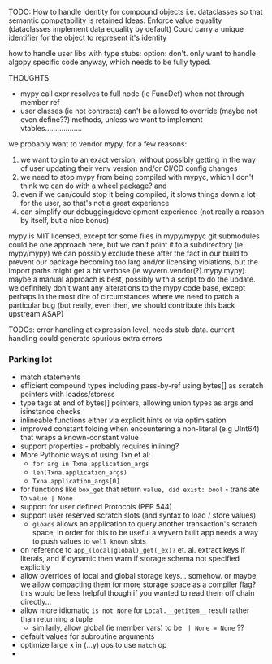 TODO:
How to handle identity for compound objects i.e. dataclasses so that semantic compatability is retained
    Ideas:
        Enforce value equality (dataclasses implement data equality by default)
        Could carry a unique identifier for the object to represent it's identity

how to handle user libs with type stubs:
    option: don't. only want to handle algopy specific code anyway, which needs
            to be fully typed.


THOUGHTS:
- mypy call expr resolves to full node (ie FuncDef) when not through member ref
- user classes (ie not contracts) can't be allowed to override (maybe not even define??) methods, unless we want to implement vtables..................


we probably want to vendor mypy, for a few reasons:
1) we want to pin to an exact version, without possibly getting in the way of user updating their venv version and/or CI/CD config changes
2) we need to stop mypy from being compiled with mypyc, which I don't think we can do with a wheel package? and
3) even if we can/could stop it being compiled, it slows things down a lot for the user, so that's not a great experience
4) can simplify our debugging/development experience (not really a reason by itself, but a nice bonus)

mypy is MIT licensed, except for some files in mypy/mypyc
git submodules could be one approach here, but we can't point it to a subdirectory (ie mypy/mypy)
we can possibly exclude these after the fact in our build to prevent our package becoming too larg
and/or licensing violations, but the import paths might get a bit verbose (ie wyvern.vendor(?).mypy.mypy).
maybe a manual approach is best, possibly with a script to do the update.
we definitely don't want any alterations to the mypy code base, except perhaps in the most dire of
circumstances where we need to patch a particular bug (but really, even then, we should contribute this back upstream ASAP)



TODOs:
error handling at expression level, needs stub data. current handling could generate spurious extra errors


### Parking lot
- match statements
- efficient compound types including pass-by-ref using bytes[] as scratch pointers with loadss/storess
- type tags at end of bytes[] pointers, allowing union types as args and isinstance checks 
- inlineable functions either via explicit hints or via optimisation
- improved constant folding when encountering a non-literal (e.g UInt64) that wraps a known-constant value
- support properties - probably requires inlining?
- More Pythonic ways of using Txn et al:
  - `for arg in Txna.application_args`
  - `len(Txna.application_args)`
  - `Txna.application_args[0]`
- for functions like `box_get` that return `value, did exist: bool` - translate to `value | None`
- support for user defined Protocols (PEP 544)
- support user reserved scratch slots (and syntax to load / store values)
  -  `gloads` allows an application to query another transaction's scratch space, in order for this to be useful a wyvern built app needs a way to push values to `well known` slots
- on reference to `app_(local|global)_get(_ex)?` et. al. extract keys if literals,
  and if dynamic then warn if storage schema not specified explicitly
- allow overrides of local and global storage keys... somehow. or maybe we allow compacting them
  for more storage space as a compiler flag? this would be less helpful though if you wanted to
  read them off chain directly...
- allow more idiomatic `is not None` for `Local.__getitem__` result rather than returning a tuple
  - similarly, allow global (ie member vars) to be ` | None = None` ??
- default values for subroutine arguments
- optimize large x in (...y) ops to use `match` op
- 
